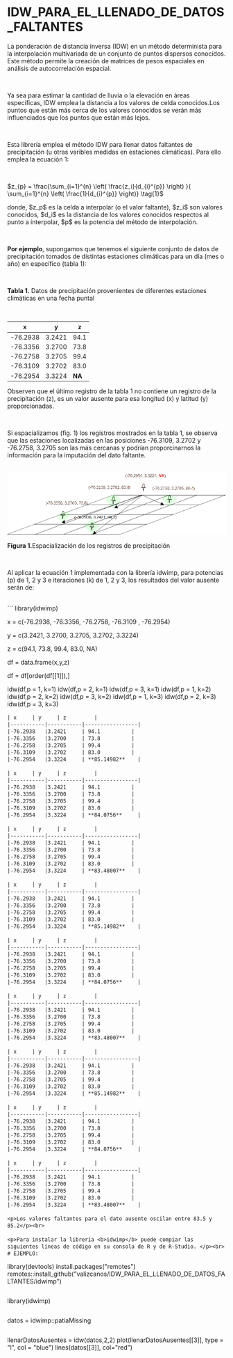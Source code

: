 # IDW_PARA_EL_LLENADO_DE_DATOS_FALTANTES

<p>La ponderación de distancia inversa (IDW) en un método determinista para la interpolación multivariada de un conjunto de puntos dispersos conocidos. Este método permite la creación de matrices de pesos espaciales en análisis de autocorrelación espacial.</p><br>

<p>Ya sea para estimar la cantidad de lluvia o la elevación en áreas específicas, IDW emplea  la distancia a los valores de celda conocidos.Los puntos que están más cerca de los valores conocidos se verán más influenciados que los puntos que están más lejos.</p><br>

<p>Esta librería emplea el método IDW para llenar datos faltantes de precipitación (u otras varibles medidas en estaciones climáticas). Para ello emplea la ecuación 1:</p><br>

$z_{p} = \frac{\sum_{i=1}^{n}   \left( \frac{z_i}{d_{i}^{p}} \right) }{ \sum_{i=1}^{n}   \left( \frac{1}{d_{i}^{p}} \right)} \tag{1}$<br>

<p>donde, $z_p$ es la celda a interpolar (o el valor faltante), $z_i$ son valores conocidos, $d_i$ es la distancia de los valores conocidos respectos al punto a interpolar, $p$ es la potencia del método de interpolación. </p><br>

<p> <b>Por ejemplo</b>, supongamos que tenemos el siguiente conjunto de datos de precipitación tomados de distintas estaciones climáticas para un día (mes o año) en específico (tabla 1): </p><br>

<p> <b>Tabla 1.</b> Datos de precipitación provenientes de diferentes estaciones climáticas en una fecha puntal </p> <br>

| x		| y		| z		|
|-----------|-----------|-----------|
|-76.2938   |3.2421     | 94.1      |
|-76.3356   |3.2700     | 73.8      |
|-76.2758   |3.2705     | 99.4      |
|-76.3109   |3.2702     | 83.0      |
|-76.2954   |3.3224     | **NA**    |

<p>Observen que el último registro de la tabla 1 no contiene un registro de la precipitación (z), es un valor ausente para esa longitud (x) y latitud (y) proporcionadas.</p><br>

<p>Si espacializamos (fig. 1) los registros mostrados en la tabla 1, se observa que las estaciones localizadas en las posiciones -76.3109, 3.2702 y -76.2758, 3.2705 son las más cercanas y podrían proporcinarnos la información para la imputación del dato faltante.</p><br>

<img title="Espacialización de los registros de precipitaciones" alt="Espacialización" src="/imgs/img1.png">
<p> <b>Figura 1.</b>Espacialización de los registros de precipitación </p> <br>

<p>Al aplicar la ecuación 1 implementada con la librería idwimp, para potencias (p) de 1, 2 y 3 e iteraciones (k) de 1, 2 y 3, los resultados del valor ausente serán de: </p><br>
```
library(idwimp)

x = c(-76.2938, -76.3356, -76.2758, -76.3109 , -76.2954)

y = c(3.2421, 3.2700, 3.2705, 3.2702, 3.3224)

z = c(94.1, 73.8, 99.4, 83.0, NA)

df = data.frame(x,y,z)

df = df[order(df[[1]]),]

idw(df,p = 1, k=1)
idw(df,p = 2, k=1)
idw(df,p = 3, k=1)
idw(df,p = 1, k=2)
idw(df,p = 2, k=2)
idw(df,p = 3, k=2)
idw(df,p = 1, k=3)
idw(df,p = 2, k=3)
idw(df,p = 3, k=3)
```
| x		| y		| z			|
|-----------|-----------|-----------------|
|-76.2938   |3.2421     | 94.1      	|
|-76.3356   |3.2700     | 73.8      	|
|-76.2758   |3.2705     | 99.4      	|
|-76.3109   |3.2702     | 83.0      	|
|-76.2954   |3.3224     | **85.14982**    |

| x		| y		| z			|
|-----------|-----------|-----------------|
|-76.2938   |3.2421     | 94.1      	|
|-76.3356   |3.2700     | 73.8      	|
|-76.2758   |3.2705     | 99.4      	|
|-76.3109   |3.2702     | 83.0      	|
|-76.2954   |3.3224     | **84.0756**     |

| x		| y		| z			|
|-----------|-----------|-----------------|
|-76.2938   |3.2421     | 94.1      	|
|-76.3356   |3.2700     | 73.8      	|
|-76.2758   |3.2705     | 99.4      	|
|-76.3109   |3.2702     | 83.0      	|
|-76.2954   |3.3224     | **83.48007**    |

| x		| y		| z			|
|-----------|-----------|-----------------|
|-76.2938   |3.2421     | 94.1      	|
|-76.3356   |3.2700     | 73.8      	|
|-76.2758   |3.2705     | 99.4      	|
|-76.3109   |3.2702     | 83.0      	|
|-76.2954   |3.3224     | **85.14982**    |

| x		| y		| z			|
|-----------|-----------|-----------------|
|-76.2938   |3.2421     | 94.1      	|
|-76.3356   |3.2700     | 73.8      	|
|-76.2758   |3.2705     | 99.4      	|
|-76.3109   |3.2702     | 83.0      	|
|-76.2954   |3.3224     | **84.0756**     |

| x		| y		| z			|
|-----------|-----------|-----------------|
|-76.2938   |3.2421     | 94.1      	|
|-76.3356   |3.2700     | 73.8      	|
|-76.2758   |3.2705     | 99.4      	|
|-76.3109   |3.2702     | 83.0      	|
|-76.2954   |3.3224     | **83.48007**    |

| x		| y		| z			|
|-----------|-----------|-----------------|
|-76.2938   |3.2421     | 94.1      	|
|-76.3356   |3.2700     | 73.8      	|
|-76.2758   |3.2705     | 99.4      	|
|-76.3109   |3.2702     | 83.0      	|
|-76.2954   |3.3224     | **85.14982**    |

| x		| y		| z			|
|-----------|-----------|-----------------|
|-76.2938   |3.2421     | 94.1      	|
|-76.3356   |3.2700     | 73.8      	|
|-76.2758   |3.2705     | 99.4      	|
|-76.3109   |3.2702     | 83.0      	|
|-76.2954   |3.3224     | **84.0756**     |

| x		| y		| z			|
|-----------|-----------|-----------------|
|-76.2938   |3.2421     | 94.1      	|
|-76.3356   |3.2700     | 73.8      	|
|-76.2758   |3.2705     | 99.4      	|
|-76.3109   |3.2702     | 83.0      	|
|-76.2954   |3.3224     | **83.48007**    |

<p>Los valores faltantes para el dato ausente oscilan entre 83.5 y 85.2</p><br>

<p>Para instalar la libreria <b>idwimp</b> puede compiar las siguientes líneas de código en su consola de R y de R-Studio. </p><br>
# EJEMPLO:
```
library(devtools)
install.packages("remotes")
remotes::install_github("valizcanos/IDW_PARA_EL_LLENADO_DE_DATOS_FALTANTES/idwimp")
```
```
library(idwimp)
```

```
datos = idwimp::patiaMissing

```

```
llenarDatosAusentes = idw(datos,2,2)
plot(llenarDatosAusentes[[3]], type = "l", col = "blue")
lines(datos[[3]], col="red")
```
